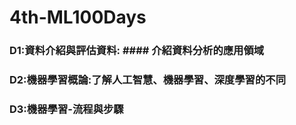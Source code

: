 # 4th-ML100Days
### D1:資料介紹與評估資料: #### 介紹資料分析的應用領域
### D2:機器學習概論:了解人工智慧、機器學習、深度學習的不同
### D3:機器學習-流程與步驟
